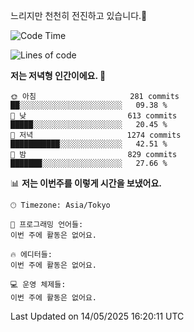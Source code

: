 느리지만 천천히 전진하고 있습니다.🐢

<!--START_SECTION:waka-->
![Code Time](http://img.shields.io/badge/Code%20Time-1%2C589%20hrs%2045%20mins-blue)

![Lines of code](https://img.shields.io/badge/%EC%A0%80%EB%8A%94%20%EC%97%AC%ED%83%9C%EA%B9%8C%EC%A7%80%20-919.5%20thousand%20%EC%A4%84%EC%9D%98%20%EC%BD%94%EB%93%9C%EB%A5%BC%20%EC%9E%91%EC%84%B1%ED%96%88%EC%96%B4%EC%9A%94.-blue)

**저는 저녁형 인간이에요. 🦉** 

```text
🌞 아침                     281 commits         ██░░░░░░░░░░░░░░░░░░░░░░░   09.38 % 
🌆 낮　                     613 commits         █████░░░░░░░░░░░░░░░░░░░░   20.45 % 
🌃 저녁                     1274 commits        ███████████░░░░░░░░░░░░░░   42.51 % 
🌙 밤　                     829 commits         ███████░░░░░░░░░░░░░░░░░░   27.66 % 
```


📊 **저는 이번주를 이렇게 시간을 보냈어요.** 

```text
🕑︎ Timezone: Asia/Tokyo

💬 프로그래밍 언어들: 
이번 주에 활동은 없어요.

🔥 에디터들: 
이번 주에 활동은 없어요.

💻 운영 체제들: 
이번 주에 활동은 없어요.
```


 Last Updated on 14/05/2025 16:20:11 UTC
<!--END_SECTION:waka-->
